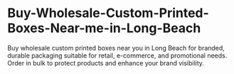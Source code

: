 # Buy-Wholesale-Custom-Printed-Boxes-Near-me-in-Long-Beach
Buy wholesale custom printed boxes near you in Long Beach for branded, durable packaging suitable for retail, e-commerce, and promotional needs. Order in bulk to protect products and enhance your brand visibility.
